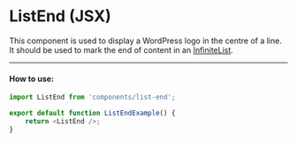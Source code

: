 ListEnd (JSX)
====================

This component is used to display a WordPress logo in the centre of a line. It should be used to mark the end of content in an [InfiniteList](/client/components/infinite-list/README.md).

-------

#### How to use:

```js
import ListEnd from 'components/list-end';

export default function ListEndExample() {
	return <ListEnd />;
}
```
